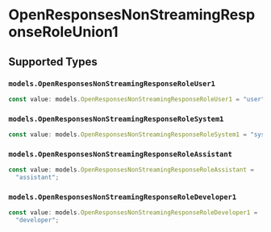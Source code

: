 # OpenResponsesNonStreamingResponseRoleUnion1


## Supported Types

### `models.OpenResponsesNonStreamingResponseRoleUser1`

```typescript
const value: models.OpenResponsesNonStreamingResponseRoleUser1 = "user";
```

### `models.OpenResponsesNonStreamingResponseRoleSystem1`

```typescript
const value: models.OpenResponsesNonStreamingResponseRoleSystem1 = "system";
```

### `models.OpenResponsesNonStreamingResponseRoleAssistant`

```typescript
const value: models.OpenResponsesNonStreamingResponseRoleAssistant =
  "assistant";
```

### `models.OpenResponsesNonStreamingResponseRoleDeveloper1`

```typescript
const value: models.OpenResponsesNonStreamingResponseRoleDeveloper1 =
  "developer";
```

